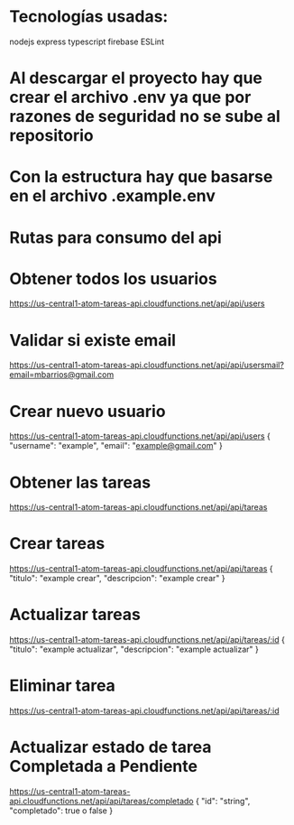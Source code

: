 # Tecnologías usadas:
nodejs
express
typescript
firebase
ESLint

# Al descargar el proyecto hay que crear el archivo .env ya que por razones de seguridad no se sube al repositorio
# Con la estructura hay que basarse en el archivo .example.env

# Rutas para consumo del api
# Obtener todos los usuarios
https://us-central1-atom-tareas-api.cloudfunctions.net/api/api/users

# Validar si existe email
https://us-central1-atom-tareas-api.cloudfunctions.net/api/api/usersmail?email=mbarrios@gmail.com

# Crear nuevo usuario
https://us-central1-atom-tareas-api.cloudfunctions.net/api/api/users
{
    "username": "example",
    "email": "example@gmail.com"
}

# Obtener las tareas
https://us-central1-atom-tareas-api.cloudfunctions.net/api/api/tareas

# Crear tareas
https://us-central1-atom-tareas-api.cloudfunctions.net/api/api/tareas
{
        "titulo": "example crear",
        "descripcion": "example crear"
}

# Actualizar tareas
https://us-central1-atom-tareas-api.cloudfunctions.net/api/api/tareas/:id
{
        "titulo": "example actualizar",
        "descripcion": "example actualizar"
}

# Eliminar tarea
https://us-central1-atom-tareas-api.cloudfunctions.net/api/api/tareas/:id

# Actualizar estado de tarea Completada a Pendiente
https://us-central1-atom-tareas-api.cloudfunctions.net/api/api/tareas/completado
{
        "id": "string",
        "completado": true o false
}